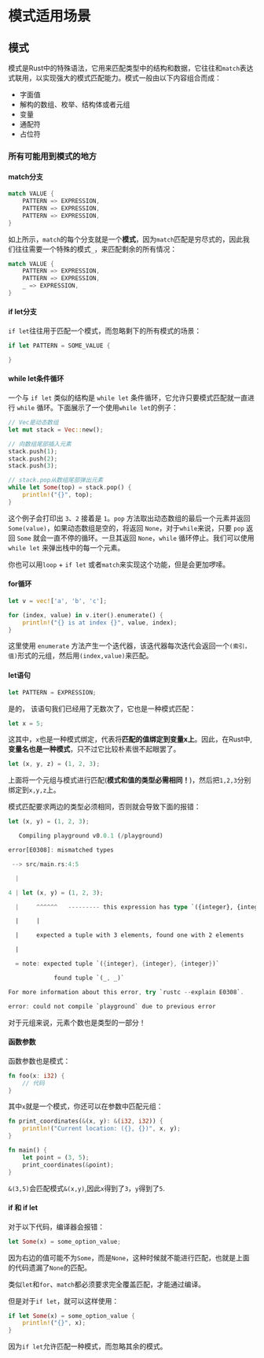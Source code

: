 # 模式适用场景

## 模式
模式是Rust中的特殊语法，它用来匹配类型中的结构和数据，它往往和`match`表达式联用，以实现强大的模式匹配能力。模式一般由以下内容组合而成：
- 字面值
- 解构的数组、枚举、结构体或者元组
- 变量
- 通配符
- 占位符


### 所有可能用到模式的地方

#### match分支

```rust
match VALUE {
    PATTERN => EXPRESSION,
    PATTERN => EXPRESSION,
    PATTERN => EXPRESSION,
}
```
如上所示，`match`的每个分支就是一个**模式**，因为`match`匹配是穷尽式的，因此我们往往需要一个特殊的模式`_`，来匹配剩余的所有情况：
```rust
match VALUE {
    PATTERN => EXPRESSION,
    PATTERN => EXPRESSION,
    _ => EXPRESSION,
}
```

#### if let分支
`if let`往往用于匹配一个模式，而忽略剩下的所有模式的场景：
```rust
if let PATTERN = SOME_VALUE {

}
```

#### while let条件循环
一个与 `if let` 类似的结构是 `while let` 条件循环，它允许只要模式匹配就一直进行 `while` 循环。下面展示了一个使用`while let`的例子：
```rust
// Vec是动态数组
let mut stack = Vec::new();

// 向数组尾部插入元素
stack.push(1);
stack.push(2);
stack.push(3);

// stack.pop从数组尾部弹出元素
while let Some(top) = stack.pop() {
    println!("{}", top);
}
```

这个例子会打印出 `3`、`2` 接着是 `1`。`pop` 方法取出动态数组的最后一个元素并返回 `Some(value)`，如果动态数组是空的，将返回 `None`，对于`while`来说，只要 `pop` 返回 `Some` 就会一直不停的循环。一旦其返回 `None`，`while` 循环停止。我们可以使用 `while let` 来弹出栈中的每一个元素。

你也可以用`loop` + `if let` 或者`match`来实现这个功能，但是会更加啰嗦。

#### for循环
```rust
let v = vec!['a', 'b', 'c'];

for (index, value) in v.iter().enumerate() {
    println!("{} is at index {}", value, index);
}
```

这里使用 `enumerate` 方法产生一个迭代器，该迭代器每次迭代会返回一个`(索引，值)`形式的元组，然后用`(index,value)`来匹配。

#### let语句

```rust
let PATTERN = EXPRESSION;
```
是的， 该语句我们已经用了无数次了，它也是一种模式匹配：
```rust
let x = 5;
```
这其中，`x`也是一种模式绑定，代表将**匹配的值绑定到变量x上**。因此，在Rust中,**变量名也是一种模式**，只不过它比较朴素很不起眼罢了。

```rust
let (x, y, z) = (1, 2, 3);
```

上面将一个元组与模式进行匹配(**模式和值的类型必需相同！**)，然后把`1,2,3`分别绑定到`x,y,z`上。

模式匹配要求两边的类型必须相同，否则就会导致下面的报错：
```rust
let (x, y) = (1, 2, 3);
```
```rust
   Compiling playground v0.0.1 (/playground)

error[E0308]: mismatched types

 --> src/main.rs:4:5

  |

4 | let (x, y) = (1, 2, 3);

  |     ^^^^^^   --------- this expression has type `({integer}, {integer}, {integer})`

  |     |

  |     expected a tuple with 3 elements, found one with 2 elements

  |

  = note: expected tuple `({integer}, {integer}, {integer})`

             found tuple `(_, _)`

For more information about this error, try `rustc --explain E0308`.

error: could not compile `playground` due to previous error
```
对于元组来说，元素个数也是类型的一部分！

#### 函数参数
函数参数也是模式：
```rust
fn foo(x: i32) {
    // 代码
}
```
其中`x`就是一个模式，你还可以在参数中匹配元组：
```rust
fn print_coordinates(&(x, y): &(i32, i32)) {
    println!("Current location: ({}, {})", x, y);
}

fn main() {
    let point = (3, 5);
    print_coordinates(&point);
}
```
`&(3,5)`会匹配模式`&(x,y)`,因此`x`得到了`3`，`y`得到了`5`.


#### if 和 if let

对于以下代码，编译器会报错：
```rust
let Some(x) = some_option_value;
```
因为右边的值可能不为`Some`，而是`None`，这种时候就不能进行匹配，也就是上面的代码遗漏了`None`的匹配。

类似`let`和`for`、`match`都必须要求完全覆盖匹配，才能通过编译。

但是对于`if let`，就可以这样使用：
```rust
if let Some(x) = some_option_value {
    println!("{}", x);
}
```

因为`if let`允许匹配一种模式，而忽略其余的模式。
